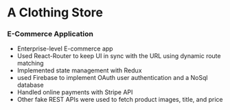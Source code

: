 # A Clothing Store
### E-Commerce Application

- Enterprise-level E-commerce app
- Used React-Router to keep UI in sync with the URL using dynamic route matching
- Implemented state management with Redux
- used Firebase to implement OAuth user authentication and a NoSql database
- Handled online payments with Stripe API
- Other fake REST APIs were used to fetch product images, title, and price
